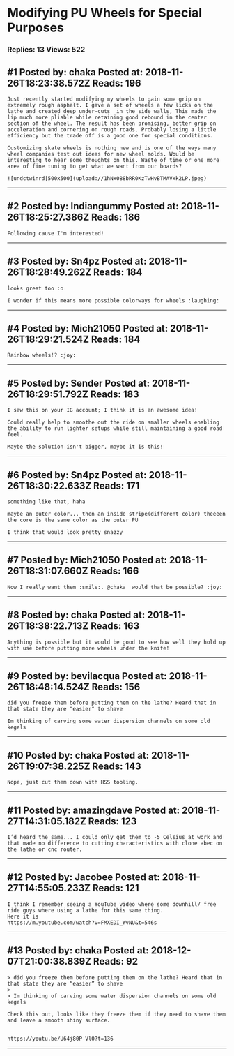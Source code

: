# Modifying PU Wheels for Special Purposes

### Replies: 13 Views: 522

## \#1 Posted by: chaka Posted at: 2018-11-26T18:23:38.572Z Reads: 196

```
Just recently started modifying my wheels to gain some grip on extremely rough asphalt. I gave a set of wheels a few licks on the lathe and created deep under-cuts  in the side walls, This made the lip much more pliable while retaining good rebound in the center section of the wheel. The result has been promising, better grip on acceleration and cornering on rough roads. Probably losing a little efficiency but the trade off is a good one for special conditions. 

Customizing skate wheels is nothing new and is one of the ways many wheel companies test out ideas for new wheel molds. Would be interesting to hear some thoughts on this. Waste of time or one more area of fine tuning to get what we want from our boards?

![undctwinrd|500x500](upload://1hNx088bRR0KzTwHvBTMAVxk2LP.jpeg)
```

---
## \#2 Posted by: Indiangummy Posted at: 2018-11-26T18:25:27.386Z Reads: 186

```
Following cause I'm interested!
```

---
## \#3 Posted by: Sn4pz Posted at: 2018-11-26T18:28:49.262Z Reads: 184

```
looks great too :o 

I wonder if this means more possible colorways for wheels :laughing:
```

---
## \#4 Posted by: Mich21050 Posted at: 2018-11-26T18:29:21.524Z Reads: 184

```
Rainbow wheels!? :joy:
```

---
## \#5 Posted by: Sender Posted at: 2018-11-26T18:29:51.792Z Reads: 183

```
I saw this on your IG account; I think it is an awesome idea!

Could really help to smoothe out the ride on smaller wheels enabling the ability to run lighter setups while still maintaining a good road feel.

Maybe the solution isn't bigger, maybe it is this!
```

---
## \#6 Posted by: Sn4pz Posted at: 2018-11-26T18:30:22.633Z Reads: 171

```
something like that, haha

maybe an outer color... then an inside stripe(different color) theeeen the core is the same color as the outer PU

I think that would look pretty snazzy
```

---
## \#7 Posted by: Mich21050 Posted at: 2018-11-26T18:31:07.660Z Reads: 166

```
Now I really want them :smile:. @chaka  would that be possible? :joy:
```

---
## \#8 Posted by: chaka Posted at: 2018-11-26T18:38:22.713Z Reads: 163

```
Anything is possible but it would be good to see how well they hold up with use before putting more wheels under the knife!
```

---
## \#9 Posted by: bevilacqua Posted at: 2018-11-26T18:48:14.524Z Reads: 156

```
did you freeze them before putting them on the lathe? Heard that in that state they are "easier" to shave

Im thinking of carving some water dispersion channels on some old kegels
```

---
## \#10 Posted by: chaka Posted at: 2018-11-26T19:07:38.225Z Reads: 143

```
Nope, just cut them down with HSS tooling.
```

---
## \#11 Posted by: amazingdave Posted at: 2018-11-27T14:31:05.182Z Reads: 123

```
I’d heard the same... I could only get them to -5 Celsius at work and that made no difference to cutting characteristics with clone abec on the lathe or cnc router.
```

---
## \#12 Posted by: Jacobee Posted at: 2018-11-27T14:55:05.233Z Reads: 121

```
I think I remember seeing a YouTube video where some downhill/ free ride guys where using a lathe for this same thing.
Here it is
https://m.youtube.com/watch?v=FMXEDI_WvNU&t=546s
```

---
## \#13 Posted by: chaka Posted at: 2018-12-07T21:00:38.839Z Reads: 92

```
> did you freeze them before putting them on the lathe? Heard that in that state they are “easier” to shave
> 
> Im thinking of carving some water dispersion channels on some old kegels

Check this out, looks like they freeze them if they need to shave them and leave a smooth shiny surface.


https://youtu.be/U64j80P-Vl0?t=136
```

---
